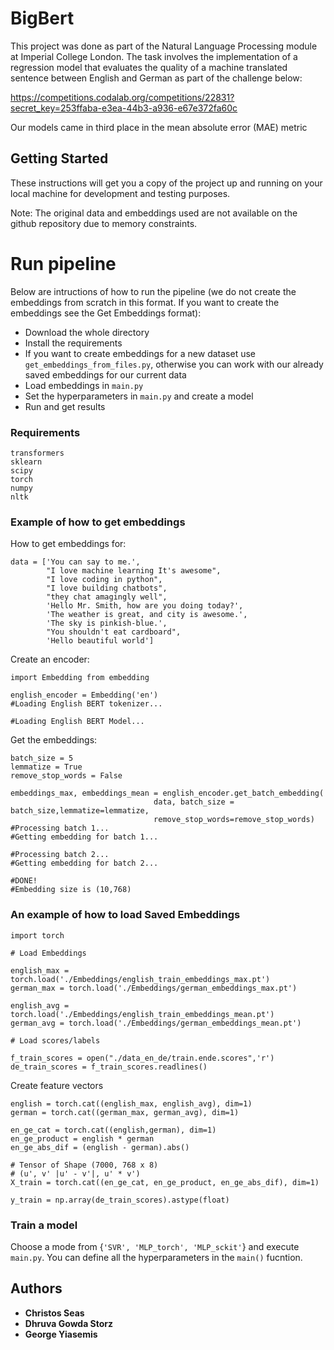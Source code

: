 # BigBert

This project was done as part of the Natural Language Processing module at Imperial 
College London. The task involves the implementation of a regression model that evaluates 
the quality of a machine translated sentence between English and German as part of the challenge below:

https://competitions.codalab.org/competitions/22831?secret_key=253ffaba-e3ea-44b3-a936-e67e372fa60c

Our models came in third place in the mean absolute error (MAE) metric
 
## Getting Started

These instructions will get you a copy of the project up and running on your local 
machine for development and testing purposes. 

Note: The original data and embeddings used are not available on the github repository due to memory constraints.

# Run pipeline

Below are intructions of how to run the pipeline (we do not create the embeddings from scratch in this format. If you want to create the embeddings see the Get Embeddings format):
* Download the whole directory 
* Install the requirements
* If you want to create embeddings for a new dataset use ```get_embeddings_from_files.py```, otherwise you can work with our already saved embeddings for our current data
* Load embeddings in ```main.py```
* Set the hyperparameters in ```main.py``` and create a model
* Run and get results

 

### Requirements

```
transformers
sklearn
scipy
torch
numpy
nltk
```

### Example of how to get embeddings

How to get embeddings for:
```
data = ['You can say to me.',
        "I love machine learning It's awesome",
        "I love coding in python",           
        "I love building chatbots",
        "they chat amagingly well",
        'Hello Mr. Smith, how are you doing today?', 
        'The weather is great, and city is awesome.', 
        'The sky is pinkish-blue.', 
        "You shouldn't eat cardboard",
        'Hello beautiful world']
```
Create an encoder:

```
import Embedding from embedding

english_encoder = Embedding('en')
#Loading English BERT tokenizer...

#Loading English BERT Model...
```

Get the embeddings:

```
batch_size = 5
lemmatize = True
remove_stop_words = False

embeddings_max, embeddings_mean = english_encoder.get_batch_embedding(
                                data, batch_size = batch_size,lemmatize=lemmatize, 
                                remove_stop_words=remove_stop_words)
#Processing batch 1...
#Getting embedding for batch 1...

#Processing batch 2...
#Getting embedding for batch 2...

#DONE!
#Embedding size is (10,768)

```
### An example of how to load Saved Embeddings

```
import torch

# Load Embeddings

english_max = torch.load('./Embeddings/english_train_embeddings_max.pt')
german_max = torch.load('./Embeddings/german_embeddings_max.pt')

english_avg = torch.load('./Embeddings/english_train_embeddings_mean.pt')
german_avg = torch.load('./Embeddings/german_embeddings_mean.pt')

# Load scores/labels

f_train_scores = open("./data_en_de/train.ende.scores",'r')
de_train_scores = f_train_scores.readlines()

```
Create feature vectors
```
english = torch.cat((english_max, english_avg), dim=1)
german = torch.cat((german_max, german_avg), dim=1)

en_ge_cat = torch.cat((english,german), dim=1)
en_ge_product = english * german
en_ge_abs_dif = (english - german).abs()

# Tensor of Shape (7000, 768 x 8)
# (u', v' |u' - v'|, u' * v')
X_train = torch.cat((en_ge_cat, en_ge_product, en_ge_abs_dif), dim=1)

y_train = np.array(de_train_scores).astype(float)

```

### Train a model

Choose a mode from {```'SVR', 'MLP_torch', 'MLP_sckit'```} and execute ```main.py```.
You can define all the hyperparameters in the ```main()``` fucntion.

## Authors

* **Christos Seas** 
* **Dhruva Gowda Storz** 
* **George Yiasemis**


